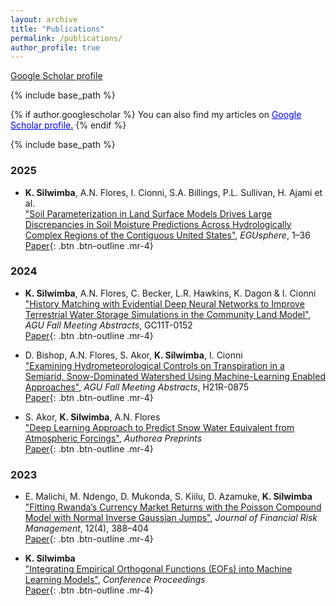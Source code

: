 ```yaml
---
layout: archive
title: "Publications"
permalink: /publications/
author_profile: true
---
```


<!-- {% if author.googlescholar %}
  You can also find my articles on <u><a href="{{author.googlescholar}}">my Google Scholar profile</a>.</u>
{% endif %} -->

[Google Scholar profile](https://scholar.google.com/citations?user=UluXFnQAAAAJ&hl=en)

{% include base_path %}

<!-- Jekyll template with colored Google Scholar link -->
{% if author.googlescholar %}
  You can also find my articles on <u><a href="{{author.googlescholar}}" style="color: #0000FF;">Google Scholar profile</a>.</u>
{% endif %}

{% include base_path %}

### 2025
* **K. Silwimba**, A.N. Flores, I. Cionni, S.A. Billings, P.L. Sullivan, H. Ajami et al.  
["Soil Parameterization in Land Surface Models Drives Large Discrepancies in Soil Moisture Predictions Across Hydrologically Complex Regions of the Contiguous United States"](https://scholar.google.com/scholar?q=Soil+Parameterization+in+Land+Surface+Models+Drives+Large+Discrepancies+in+Soil+Moisture+Predictions), *EGUsphere*, 1–36  
[Paper](https://scholar.google.com/scholar?q=Soil+Parameterization+in+Land+Surface+Models+Drives+Large+Discrepancies+in+Soil+Moisture+Predictions){: .btn .btn-outline .mr-4}

### 2024
* **K. Silwimba**, A.N. Flores, C. Becker, L.R. Hawkins, K. Dagon & I. Cionni  
["History Matching with Evidential Deep Neural Networks to Improve Terrestrial Water Storage Simulations in the Community Land Model"](https://scholar.google.com/scholar?q=History+Matching+with+Evidential+Deep+Neural+Networks+to+Improve+Terrestrial+Water+Storage+Simulations+in+Community+Land+Model), *AGU Fall Meeting Abstracts*, GC11T-0152  
[Paper](https://scholar.google.com/scholar?q=History+Matching+with+Evidential+Deep+Neural+Networks+to+Improve+Terrestrial+Water+Storage+Simulations+in+Community+Land+Model){: .btn .btn-outline .mr-4}

* D. Bishop, A.N. Flores, S. Akor, **K. Silwimba**, I. Cionni  
["Examining Hydrometeorological Controls on Transpiration in a Semiarid, Snow-Dominated Watershed Using Machine-Learning Enabled Approaches"](https://scholar.google.com/scholar?q=Examining+Hydrometeorological+Controls+on+Transpiration+in+a+Semiarid,+Snow-dominated+Watershed+Using+Machine-learning+Enabled+Approaches), *AGU Fall Meeting Abstracts*, H21R-0875  
[Paper](https://scholar.google.com/scholar?q=Examining+Hydrometeorological+Controls+on+Transpiration+in+a+Semiarid,+Snow-dominated+Watershed+Using+Machine-learning+Enabled+Approaches){: .btn .btn-outline .mr-4}

* S. Akor, **K. Silwimba**, A.N. Flores  
["Deep Learning Approach to Predict Snow Water Equivalent from Atmospheric Forcings"](https://scholar.google.com/scholar?q=Deep+Learning+Approach+to+Predict+Snow+Water+Equivalent+from+Atmospheric+Forcings), *Authorea Preprints*  
[Paper](https://scholar.google.com/scholar?q=Deep+Learning+Approach+to+Predict+Snow+Water+Equivalent+from+Atmospheric+Forcings){: .btn .btn-outline .mr-4}

### 2023
* E. Malichi, M. Ndengo, D. Mukonda, S. Kiilu, D. Azamuke, **K. Silwimba**  
["Fitting Rwanda’s Currency Market Returns with the Poisson Compound Model with Normal Inverse Gaussian Jumps"](https://scholar.google.com/scholar?q=Fitting+Rwanda%E2%80%99s+Currency+Market+Returns+Poisson+Compound+Model+Normal+Inverse+Gaussian+Jumps), *Journal of Financial Risk Management*, 12(4), 388–404  
[Paper](https://scholar.google.com/scholar?q=Fitting+Rwanda%E2%80%99s+Currency+Market+Returns+Poisson+Compound+Model+Normal+Inverse+Gaussian+Jumps){: .btn .btn-outline .mr-4}

* **K. Silwimba**  
["Integrating Empirical Orthogonal Functions (EOFs) into Machine Learning Models"](https://scholar.google.com/scholar?q=Integrating+Empirical+Orthogonal+Functions+into+Machine+Learning+Models), *Conference Proceedings*  
[Paper](https://scholar.google.com/scholar?q=Integrating+Empirical+Orthogonal+Functions+into+Machine+Learning+Models){: .btn .btn-outline .mr-4}

